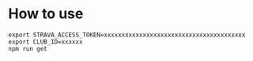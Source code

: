 # How to use

```
export STRAVA_ACCESS_TOKEN=xxxxxxxxxxxxxxxxxxxxxxxxxxxxxxxxxxxxxxxx
export CLUB_ID=xxxxxx
npm run get
```
